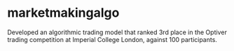 # marketmakingalgo
Developed an algorithmic trading model that ranked 3rd place in the Optiver trading competition at Imperial College London, against 100 participants.
